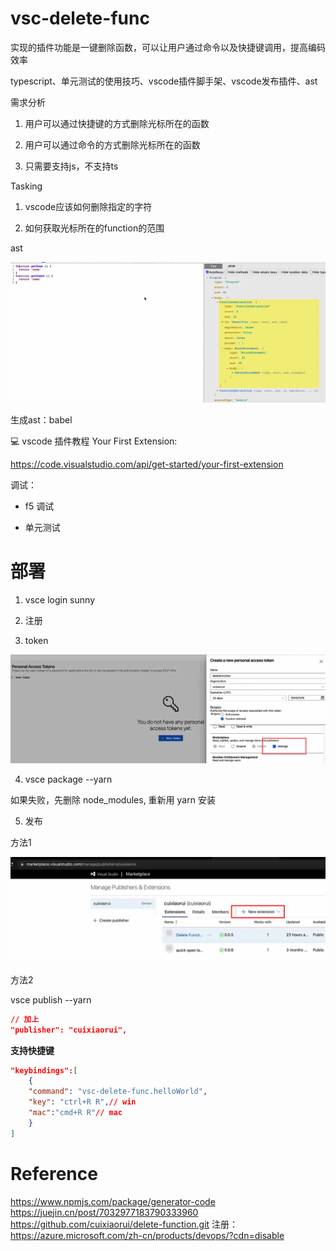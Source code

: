 # vsc-delete-func

实现的插件功能是一键删除函数，可以让用户通过命令以及快捷键调用，提高编码效率

typescript、单元测试的使用技巧、vscode插件脚手架、vscode发布插件、ast 

需求分析

1. 用户可以通过快捷键的方式删除光标所在的函数

2. 用户可以通过命令的方式删除光标所在的函数

3. 只需要支持js，不支持ts

Tasking

1. vscode应该如何删除指定的字符

2. 如何获取光标所在的function的范围

ast

![](assets/2022-12-05-17-26-43.png)

生成ast：babel

💻 vscode 插件教程 Your First Extension:

https://code.visualstudio.com/api/get-started/your-first-extension


调试：

- f5 调试

- 单元测试


# 部署

1. vsce login sunny

2. 注册

3. token

![](assets/2022-12-05-21-45-50.png)

4. vsce package --yarn

如果失败，先删除 node_modules, 重新用 yarn 安装

5. 发布

方法1

![](assets/2022-12-05-21-48-52.png)

方法2

vsce publish --yarn

```json
// 加上 
"publisher": "cuixiaorui",
```

**支持快捷键**

```json
"keybindings":[
    {
    "command": "vsc-delete-func.helloWorld",
    "key": "ctrl+R R",// win
    "mac":"cmd+R R"// mac
    }
]
```

# Reference

https://www.npmjs.com/package/generator-code
https://juejin.cn/post/7032977183790333960
https://github.com/cuixiaorui/delete-function.git
注册：https://azure.microsoft.com/zh-cn/products/devops/?cdn=disable

